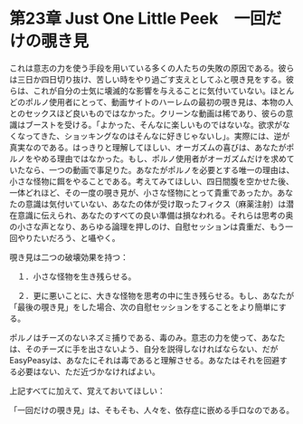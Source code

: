 # 第23章 Just One Little Peek　一回だけの覗き見

これは意志の力を使う手段を用いている多くの人たちの失敗の原因である。彼らは三日か四日切り抜け、苦しい時をやり過ごす支えとしてふと覗き見をする。彼らは、これが自分の士気に壊滅的な影響を与えることに気付いていない。ほとんどのポルノ使用者にとって、動画サイトのハーレムの最初の覗き見は、本物の人とのセックスほど良いものではなかった。クリーンな動画は稀であり、彼らの意識はブーストを受ける。「よかった、そんなに楽しいものではないな。欲求がなくなってきた、ショッキングなのはそんなに好きじゃないし」。実際には、逆が真実なのである。はっきりと理解してほしい、オーガズムの喜びは、あなたがポルノをやめる理由ではなかった。もし、ポルノ使用者がオーガズムだけを求めていたなら、一つの動画で事足りた。あなたがポルノを必要とする唯一の理由は、小さな怪物に餌をやることである。考えてみてほしい、四日間腹を空かせた後、一体どれほど、その一度の覗き見が、小さな怪物にとって貴重であったか。あなたの意識は気付いていない、あなたの体が受け取ったフィクス（麻薬注射）は潜在意識に伝えられ、あなたのすべての良い準備は損なわれる。それらは思考の奥の小さな声となり、あらゆる論理を押しのけ、自慰セッションは貴重だ、もう一回やりたいだろう、と囁やく。

覗き見は二つの破壊効果を持つ：

　１．小さな怪物を生き残らせる。

　２．更に悪いことに、大きな怪物を思考の中に生き残らせる。もし、あなたが「最後の覗き見」をした場合、次の自慰セッションをすることをより簡単にする。

ポルノはチーズのないネズミ捕りである、毒のみ。意志の力を使って、あなたは、そのチーズに手を出さないよう、自分を説得しなければならない、だがEasyPeasyは、あなたにそれは毒であると理解させる。あなたはそれを回避する必要はない、ただ近づかなければよい。

上記すべてに加えて、覚えておいてほしい：

「一回だけの覗き見」は、そもそも、人々を、依存症に嵌める手口なのである。